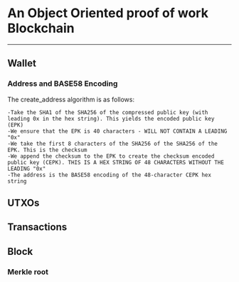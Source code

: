 # An Object Oriented proof of work Blockchain

---

## Wallet

### Address and BASE58 Encoding

The create_address algorithm is as follows:

    -Take the SHA1 of the SHA256 of the compressed public key (with leading 0x in the hex string). This yields the encoded public key (EPK)
    -We ensure that the EPK is 40 characters - WILL NOT CONTAIN A LEADING "0x"
    -We take the first 8 characters of the SHA256 of the SHA256 of the EPK. This is the checksum
    -We append the checksum to the EPK to create the checksum encoded public key (CEPK). THIS IS A HEX STRING OF 48 CHARACTERS WITHOUT THE LEADING "0x"
    -The address is the BASE58 encoding of the 48-character CEPK hex string

## UTXOs

## Transactions

## Block

### Merkle root
